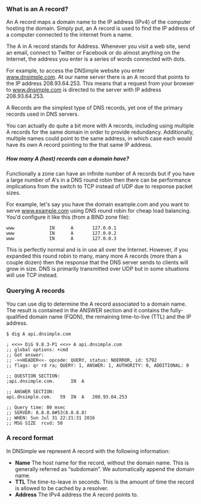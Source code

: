 ### What is an A record?

An A record maps a domain name to the IP address (IPv4) of the computer hosting the domain. Simply put, an A record is used to find the IP address of a computer connected to the internet from a name.

The A in A record stands for Address. Whenever you visit a web site, send an email, connect to Twitter or Facebook or do almost anything on the Internet, the address you enter is a series of words connected with dots.

For example, to access the DNSimple website you enter www.dnsimple.com. At our name server there is an A record that points to the IP address 208.93.64.253. This means that a request from your browser to www.dnsimple.com is directed to the server with IP address 208.93.64.253.

A Records are the simplest type of DNS records, yet one of the primary records used in DNS servers.

You can actually do quite a bit more with A records, including using multiple A records for the same domain in order to provide redundancy. Additionally, multiple names could point to the same address, in which case each would have its own A record pointing to the that same IP address.

##### How many A (host) records can a domain have?

Functionally a zone can have an infinite number of A records but if you have a large number of A's in a DNS round robin then there can be performance implications from the switch to TCP instead of UDP due to response packet sizes.

For example, let's say you have the domain example.com and you want to serve www.example.com using DNS round robin for cheap load balancing. You'd configure it like this (from a BIND zone file):

```
www             IN      A       127.0.0.1
www             IN      A       127.0.0.2
www             IN      A       127.0.0.3
```

This is perfectly normal and is in use all over the Internet. However, if you expanded this round robin to many, many more A records (more than a couple dozen) then the response that the DNS server sends to clients will grow in size. DNS is primarily transmitted over UDP but in some situations will use TCP instead. 


### Querying A records

You can use dig to determine the A record associated to a domain name. The result is contained in the ANSWER section and it contains the fully-qualified domain name (FQDN), the remaining time-to-live (TTL) and the IP address.
```
$ dig A api.dnsimple.com

; <<>> DiG 9.8.3-P1 <<>> A api.dnsimple.com
;; global options: +cmd
;; Got answer:
;; ->>HEADER<<- opcode: QUERY, status: NOERROR, id: 5792
;; flags: qr rd ra; QUERY: 1, ANSWER: 1, AUTHORITY: 0, ADDITIONAL: 0

;; QUESTION SECTION:
;api.dnsimple.com.		IN	A

;; ANSWER SECTION:
api.dnsimple.com.	59	IN	A	208.93.64.253

;; Query time: 80 msec
;; SERVER: 8.8.8.8#53(8.8.8.8)
;; WHEN: Sun Jul 31 22:21:31 2016
;; MSG SIZE  rcvd: 50
```
### A record format

In DNSimple we represent A record with the following information:

* __Name__	The host name for the record, without the domain name. This is generally referred as “subdomain”. We automatically append the domain name.
* __TTL__	The time-to-leave in seconds. This is the amount of time the record is allowed to be cached by a resolver.
* __Address__	The IPv4 address the A record points to.
